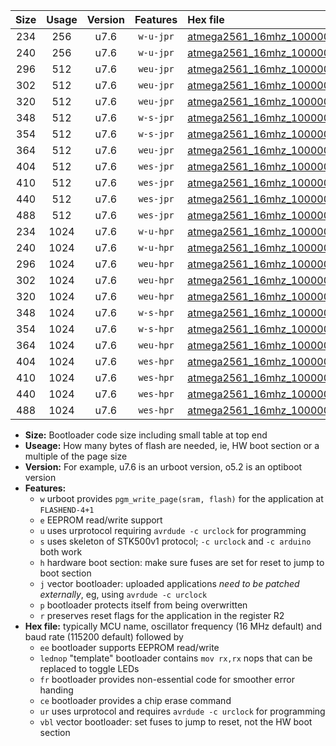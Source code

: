 |Size|Usage|Version|Features|Hex file|
|:-:|:-:|:-:|:-:|:--|
|234|256|u7.6|`w-u-jpr`|[atmega2561_16mhz_1000000bps_ur_vbl.hex](https://raw.githubusercontent.com/stefanrueger/urboot/main//atmega2561_16mhz_1000000bps_ur_vbl.hex)|
|240|256|u7.6|`w-u-jpr`|[atmega2561_16mhz_1000000bps_lednop_ur_vbl.hex](https://raw.githubusercontent.com/stefanrueger/urboot/main//atmega2561_16mhz_1000000bps_lednop_ur_vbl.hex)|
|296|512|u7.6|`weu-jpr`|[atmega2561_16mhz_1000000bps_ee_ur_vbl.hex](https://raw.githubusercontent.com/stefanrueger/urboot/main//atmega2561_16mhz_1000000bps_ee_ur_vbl.hex)|
|302|512|u7.6|`weu-jpr`|[atmega2561_16mhz_1000000bps_ee_lednop_ur_vbl.hex](https://raw.githubusercontent.com/stefanrueger/urboot/main//atmega2561_16mhz_1000000bps_ee_lednop_ur_vbl.hex)|
|320|512|u7.6|`weu-jpr`|[atmega2561_16mhz_1000000bps_ee_lednop_fr_ur_vbl.hex](https://raw.githubusercontent.com/stefanrueger/urboot/main//atmega2561_16mhz_1000000bps_ee_lednop_fr_ur_vbl.hex)|
|348|512|u7.6|`w-s-jpr`|[atmega2561_16mhz_1000000bps_vbl.hex](https://raw.githubusercontent.com/stefanrueger/urboot/main//atmega2561_16mhz_1000000bps_vbl.hex)|
|354|512|u7.6|`w-s-jpr`|[atmega2561_16mhz_1000000bps_lednop_vbl.hex](https://raw.githubusercontent.com/stefanrueger/urboot/main//atmega2561_16mhz_1000000bps_lednop_vbl.hex)|
|364|512|u7.6|`weu-jpr`|[atmega2561_16mhz_1000000bps_ee_lednop_fr_ce_ur_vbl.hex](https://raw.githubusercontent.com/stefanrueger/urboot/main//atmega2561_16mhz_1000000bps_ee_lednop_fr_ce_ur_vbl.hex)|
|404|512|u7.6|`wes-jpr`|[atmega2561_16mhz_1000000bps_ee_vbl.hex](https://raw.githubusercontent.com/stefanrueger/urboot/main//atmega2561_16mhz_1000000bps_ee_vbl.hex)|
|410|512|u7.6|`wes-jpr`|[atmega2561_16mhz_1000000bps_ee_lednop_vbl.hex](https://raw.githubusercontent.com/stefanrueger/urboot/main//atmega2561_16mhz_1000000bps_ee_lednop_vbl.hex)|
|440|512|u7.6|`wes-jpr`|[atmega2561_16mhz_1000000bps_ee_lednop_fr_vbl.hex](https://raw.githubusercontent.com/stefanrueger/urboot/main//atmega2561_16mhz_1000000bps_ee_lednop_fr_vbl.hex)|
|488|512|u7.6|`wes-jpr`|[atmega2561_16mhz_1000000bps_ee_lednop_fr_ce_vbl.hex](https://raw.githubusercontent.com/stefanrueger/urboot/main//atmega2561_16mhz_1000000bps_ee_lednop_fr_ce_vbl.hex)|
|234|1024|u7.6|`w-u-hpr`|[atmega2561_16mhz_1000000bps_ur.hex](https://raw.githubusercontent.com/stefanrueger/urboot/main//atmega2561_16mhz_1000000bps_ur.hex)|
|240|1024|u7.6|`w-u-hpr`|[atmega2561_16mhz_1000000bps_lednop_ur.hex](https://raw.githubusercontent.com/stefanrueger/urboot/main//atmega2561_16mhz_1000000bps_lednop_ur.hex)|
|296|1024|u7.6|`weu-hpr`|[atmega2561_16mhz_1000000bps_ee_ur.hex](https://raw.githubusercontent.com/stefanrueger/urboot/main//atmega2561_16mhz_1000000bps_ee_ur.hex)|
|302|1024|u7.6|`weu-hpr`|[atmega2561_16mhz_1000000bps_ee_lednop_ur.hex](https://raw.githubusercontent.com/stefanrueger/urboot/main//atmega2561_16mhz_1000000bps_ee_lednop_ur.hex)|
|320|1024|u7.6|`weu-hpr`|[atmega2561_16mhz_1000000bps_ee_lednop_fr_ur.hex](https://raw.githubusercontent.com/stefanrueger/urboot/main//atmega2561_16mhz_1000000bps_ee_lednop_fr_ur.hex)|
|348|1024|u7.6|`w-s-hpr`|[atmega2561_16mhz_1000000bps.hex](https://raw.githubusercontent.com/stefanrueger/urboot/main//atmega2561_16mhz_1000000bps.hex)|
|354|1024|u7.6|`w-s-hpr`|[atmega2561_16mhz_1000000bps_lednop.hex](https://raw.githubusercontent.com/stefanrueger/urboot/main//atmega2561_16mhz_1000000bps_lednop.hex)|
|364|1024|u7.6|`weu-hpr`|[atmega2561_16mhz_1000000bps_ee_lednop_fr_ce_ur.hex](https://raw.githubusercontent.com/stefanrueger/urboot/main//atmega2561_16mhz_1000000bps_ee_lednop_fr_ce_ur.hex)|
|404|1024|u7.6|`wes-hpr`|[atmega2561_16mhz_1000000bps_ee.hex](https://raw.githubusercontent.com/stefanrueger/urboot/main//atmega2561_16mhz_1000000bps_ee.hex)|
|410|1024|u7.6|`wes-hpr`|[atmega2561_16mhz_1000000bps_ee_lednop.hex](https://raw.githubusercontent.com/stefanrueger/urboot/main//atmega2561_16mhz_1000000bps_ee_lednop.hex)|
|440|1024|u7.6|`wes-hpr`|[atmega2561_16mhz_1000000bps_ee_lednop_fr.hex](https://raw.githubusercontent.com/stefanrueger/urboot/main//atmega2561_16mhz_1000000bps_ee_lednop_fr.hex)|
|488|1024|u7.6|`wes-hpr`|[atmega2561_16mhz_1000000bps_ee_lednop_fr_ce.hex](https://raw.githubusercontent.com/stefanrueger/urboot/main//atmega2561_16mhz_1000000bps_ee_lednop_fr_ce.hex)|

- **Size:** Bootloader code size including small table at top end
- **Useage:** How many bytes of flash are needed, ie, HW boot section or a multiple of the page size
- **Version:** For example, u7.6 is an urboot version, o5.2 is an optiboot version
- **Features:**
  + `w` urboot provides `pgm_write_page(sram, flash)` for the application at `FLASHEND-4+1`
  + `e` EEPROM read/write support
  + `u` uses urprotocol requiring `avrdude -c urclock` for programming
  + `s` uses skeleton of STK500v1 protocol; `-c urclock` and `-c arduino` both work
  + `h` hardware boot section: make sure fuses are set for reset to jump to boot section
  + `j` vector bootloader: uploaded applications *need to be patched externally*, eg, using `avrdude -c urclock`
  + `p` bootloader protects itself from being overwritten
  + `r` preserves reset flags for the application in the register R2
- **Hex file:** typically MCU name, oscillator frequency (16 MHz default) and baud rate (115200 default) followed by
  + `ee` bootloader supports EEPROM read/write
  + `lednop` "template" bootloader contains `mov rx,rx` nops that can be replaced to toggle LEDs
  + `fr` bootloader provides non-essential code for smoother error handing
  + `ce` bootloader provides a chip erase command
  + `ur` uses urprotocol and requires `avrdude -c urclock` for programming
  + `vbl` vector bootloader: set fuses to jump to reset, not the HW boot section
